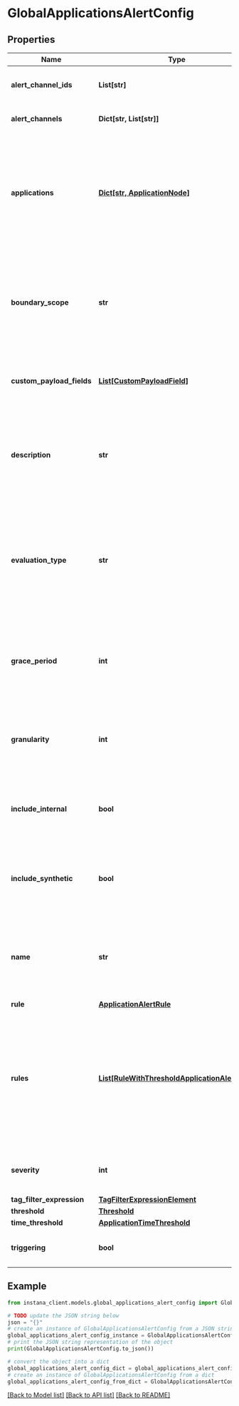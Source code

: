 # GlobalApplicationsAlertConfig


## Properties

Name | Type | Description | Notes
------------ | ------------- | ------------- | -------------
**alert_channel_ids** | **List[str]** | List of IDs of alert channels defined in Instana. Can be left empty. | 
**alert_channels** | **Dict[str, List[str]]** | Set of alert channel IDs associated with the severity. | [optional] 
**applications** | [**Dict[str, ApplicationNode]**](ApplicationNode.md) | Selection of applications, services, and endpoints that this Smart Alert configuration is associated with. This selection is connected to the defined &#x60;tagFilterExpression&#x60; by the logical &#x60;AND&#x60; operator. | 
**boundary_scope** | **str** | Determines the source of the application alert configuration. An &#x60;INBOUND&#x60; scope refers to consumer-made calls. An &#x60;ALL&#x60; scope refers to both consumer and internally made calls. | 
**custom_payload_fields** | [**List[CustomPayloadField]**](CustomPayloadField.md) | Custom payload fields to send additional information in the alert notifications. Can be left empty. | 
**description** | **str** | Description of the application alert configuration. Used as a template for the description of alert/event notifications triggered by this Smart Alert configuration. | 
**evaluation_type** | **str** | Determines whether calls of the aggregated metrics are grouped by the application, the service, or the endpoint. This also determines whether the resulting events are categorized as an issue on the respective entity of that group. | 
**grace_period** | **int** | The duration for which an alert remains open after conditions are no longer violated, with the alert auto-closing once the grace period expires. | [optional] 
**granularity** | **int** | The evaluation granularity used for detection of violations of the defined threshold. Defines the size of the tumbling window used. | [default to 600000]
**include_internal** | **bool** | Flag to include Internal Calls. These calls are work done inside a service and correspond to intermediate spans in custom tracing. | [optional] 
**include_synthetic** | **bool** | Flag to include Synthetic Calls. These calls have a synthetic endpoint as their destination, such as calls to health-check endpoints.  | [optional] 
**name** | **str** | Name of the application alert configuration. Used as a template for the title of alert/event notifications triggered by this Smart Alert configuration. | 
**rule** | [**ApplicationAlertRule**](ApplicationAlertRule.md) |  | [optional] 
**rules** | [**List[RuleWithThresholdApplicationAlertRule]**](RuleWithThresholdApplicationAlertRule.md) | A list of rules where each rule is associated with multiple thresholds and their corresponding severity levels. This enables more complex alert configurations with validations to ensure consistent and logical threshold-severity combinations. | [optional] 
**severity** | **int** | The severity of the alert when triggered, which is either 5 (Warning), or 10 (Critical). | [optional] 
**tag_filter_expression** | [**TagFilterExpressionElement**](TagFilterExpressionElement.md) |  | 
**threshold** | [**Threshold**](Threshold.md) |  | [optional] 
**time_threshold** | [**ApplicationTimeThreshold**](ApplicationTimeThreshold.md) |  | 
**triggering** | **bool** | Optional flag to indicate whether an Incident is also triggered or not. | [optional] 

## Example

```python
from instana_client.models.global_applications_alert_config import GlobalApplicationsAlertConfig

# TODO update the JSON string below
json = "{}"
# create an instance of GlobalApplicationsAlertConfig from a JSON string
global_applications_alert_config_instance = GlobalApplicationsAlertConfig.from_json(json)
# print the JSON string representation of the object
print(GlobalApplicationsAlertConfig.to_json())

# convert the object into a dict
global_applications_alert_config_dict = global_applications_alert_config_instance.to_dict()
# create an instance of GlobalApplicationsAlertConfig from a dict
global_applications_alert_config_from_dict = GlobalApplicationsAlertConfig.from_dict(global_applications_alert_config_dict)
```
[[Back to Model list]](../README.md#documentation-for-models) [[Back to API list]](../README.md#documentation-for-api-endpoints) [[Back to README]](../README.md)


